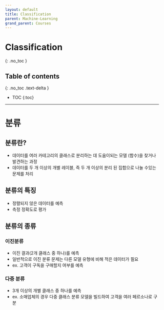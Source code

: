 ```yaml
---
layout: default
title: Classification
parent: Machine-Learning
grand_parent: Courses
---
```


# Classification
{: .no_toc }

## Table of contents
{: .no_toc .text-delta }

- TOC
{:toc}

---

# 분류

## 분류란?

- 데이터를 여러 카테고리의 클래스로 분리하는 데 도움이되는 모델 (함수)을 찾거나 발견하는 과정
- 데이터를 두 개 이상의 개별 레이블, 즉 두 개 이상의 분리 된 집합으로 나눌 수있는 문제를 처리

## 분류의 특징

- 정렬되지 않은 데이터를 예측
- 측정 정확도로 평가

## 분류의 종류

### 이진분류

- 이진 결과(2개 클래스 중 하나)를 예측
- 일반적으로 이진 분류 문제는 다른 모델 유형에 비해 적은 데이터가 필요
- ex. 고객이 구독을 구매할지 여부를 예측

### 다중 분류

- 3개 이상의 개별 클래스 중 하나를 예측
- ex. 소매업체의 경우 다중 클래스 분류 모델을 빌드하여 고객을 여러 페르소나로 구분